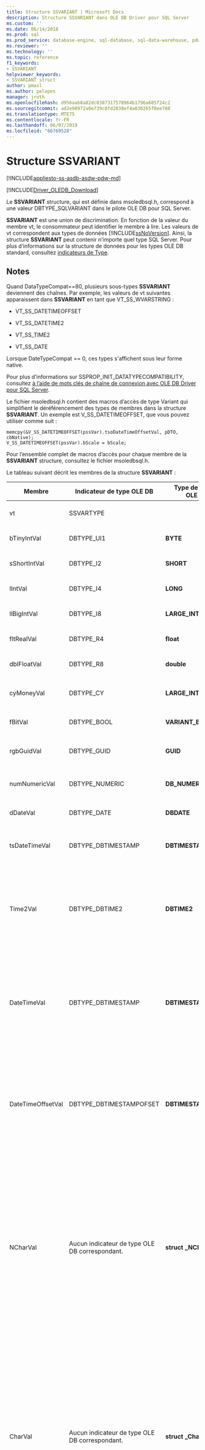```yaml
---
title: Structure SSVARIANT | Microsoft Docs
description: Structure SSVARIANT dans OLE DB Driver pour SQL Server
ms.custom: ''
ms.date: 06/14/2018
ms.prod: sql
ms.prod_service: database-engine, sql-database, sql-data-warehouse, pdw
ms.reviewer: ''
ms.technology: ''
ms.topic: reference
f1_keywords:
- SSVARIANT
helpviewer_keywords:
- SSVARIANT struct
author: pmasl
ms.author: pelopes
manager: jroth
ms.openlocfilehash: d956aab8a82dc0387317578964b1796a685f24c2
ms.sourcegitcommit: ad2e98972a0e739c0fd2038ef4a030265f0ee788
ms.translationtype: MTE75
ms.contentlocale: fr-FR
ms.lasthandoff: 06/07/2019
ms.locfileid: "66769528"
---
```

# <a name="ssvariant-structure"></a>Structure SSVARIANT
[!INCLUDE[appliesto-ss-asdb-asdw-pdw-md](../../../includes/appliesto-ss-asdb-asdw-pdw-md.md)]

[!INCLUDE[Driver_OLEDB_Download](../../../includes/driver_oledb_download.md)]

  Le **SSVARIANT** structure, qui est définie dans msoledbsql.h, correspond à une valeur DBTYPE_SQLVARIANT dans le pilote OLE DB pour SQL Server.  
  
 **SSVARIANT** est une union de discrimination. En fonction de la valeur du membre vt, le consommateur peut identifier le membre à lire. Les valeurs de vt correspondent aux types de données [!INCLUDE[ssNoVersion](../../../includes/ssnoversion-md.md)]. Ainsi, la structure **SSVARIANT** peut contenir n’importe quel type SQL Server. Pour plus d’informations sur la structure de données pour les types OLE DB standard, consultez [indicateurs de Type](https://go.microsoft.com/fwlink/?LinkId=122171).  
  
## <a name="remarks"></a>Notes  
 Quand DataTypeCompat==80, plusieurs sous-types **SSVARIANT** deviennent des chaînes. Par exemple, les valeurs de vt suivantes apparaissent dans **SSVARIANT** en tant que VT_SS_WVARSTRING :  
  
-   VT_SS_DATETIMEOFFSET  
  
-   VT_SS_DATETIME2  
  
-   VT_SS_TIME2  
  
-   VT_SS_DATE  
  
 Lorsque DateTypeCompat == 0, ces types s'affichent sous leur forme native.  
  
 Pour plus d’informations sur SSPROP_INIT_DATATYPECOMPATIBILITY, consultez [à l’aide de mots clés de chaîne de connexion avec OLE DB Driver pour SQL Server](../../oledb/applications/using-connection-string-keywords-with-oledb-driver-for-sql-server.md).  
  
 Le fichier msoledbsql.h contient des macros d’accès de type Variant qui simplifient le déréférencement des types de membres dans la structure **SSVARIANT**. Un exemple est V_SS_DATETIMEOFFSET, que vous pouvez utiliser comme suit :  
  
```  
memcpy(&V_SS_DATETIMEOFFSET(pssVar).tsoDateTimeOffsetVal, pDTO, cbNative);  
V_SS_DATETIMEOFFSET(pssVar).bScale = bScale;  
```  
  
 Pour l’ensemble complet de macros d’accès pour chaque membre de la **SSVARIANT** structure, consultez le fichier msoledbsql.h.  
  
 Le tableau suivant décrit les membres de la structure **SSVARIANT** :  
  
|Membre|Indicateur de type OLE DB|Type de données OLE DB C|Valeur vt|Commentaires|  
|------------|---------------------------|------------------------|--------------|--------------|  
|vt|SSVARTYPE|||Spécifie le type de valeur contenu dans la structure **SSVARIANT**.|  
|bTinyIntVal|DBTYPE_UI1|**BYTE**|**VT_SS_UI1**|Prend en charge la **tinyint** [!INCLUDE[ssNoVersion](../../../includes/ssnoversion-md.md)] type de données.|  
|sShortIntVal|DBTYPE_I2|**SHORT**|**VT_SS_I2**|Prend en charge la **smallint** [!INCLUDE[ssNoVersion](../../../includes/ssnoversion-md.md)] type de données.|  
|lIntVal|DBTYPE_I4|**LONG**|**VT_SS_I4**|Prend en charge la **int** [!INCLUDE[ssNoVersion](../../../includes/ssnoversion-md.md)] type de données.|  
|llBigIntVal|DBTYPE_I8|**LARGE_INTEGER**|**VT_SS_I8**|Prend en charge la **bigint** [!INCLUDE[ssNoVersion](../../../includes/ssnoversion-md.md)] type de données.|  
|fltRealVal|DBTYPE_R4|**float**|**VT_SS_R4**|Prend en charge la **réel** [!INCLUDE[ssNoVersion](../../../includes/ssnoversion-md.md)] type de données.|  
|dblFloatVal|DBTYPE_R8|**double**|**VT_SS_R8**|Prend en charge la **float** [!INCLUDE[ssNoVersion](../../../includes/ssnoversion-md.md)] type de données.|  
|cyMoneyVal|DBTYPE_CY|**LARGE_INTEGER**|**VT_SS_MONEY VT_SS_SMALLMONEY**|Prend en charge la **money** et **smallmoney** [!INCLUDE[ssNoVersion](../../../includes/ssnoversion-md.md)] types de données.|  
|fBitVal|DBTYPE_BOOL|**VARIANT_BOOL**|**VT_SS_BIT**|Prend en charge la **bits** [!INCLUDE[ssNoVersion](../../../includes/ssnoversion-md.md)] type de données.|  
|rgbGuidVal|DBTYPE_GUID|**GUID**|**VT_SS_GUID**|Prend en charge la **uniqueidentifier** [!INCLUDE[ssNoVersion](../../../includes/ssnoversion-md.md)] type de données.|  
|numNumericVal|DBTYPE_NUMERIC|**DB_NUMERIC**|**VT_SS_NUMERIC**|Prend en charge la **numérique** [!INCLUDE[ssNoVersion](../../../includes/ssnoversion-md.md)] type de données.|  
|dDateVal|DBTYPE_DATE|**DBDATE**|**VT_SS_DATE**|Prend en charge le type de données **date**[!INCLUDE[ssNoVersion](../../../includes/ssnoversion-md.md)].|  
|tsDateTimeVal|DBTYPE_DBTIMESTAMP|**DBTIMESTAMP**|**VT_SS_SMALLDATETIME VT_SS_DATETIME VT_SS_DATETIME2**|Prend en charge la **smalldatetime**, **datetime**, et **datetime2** [!INCLUDE[ssNoVersion](../../../includes/ssnoversion-md.md)] types de données.|  
|Time2Val|DBTYPE_DBTIME2|**DBTIME2**|**VT_SS_TIME2**|Prend en charge la **temps** [!INCLUDE[ssNoVersion](../../../includes/ssnoversion-md.md)] type de données.<br /><br /> Inclut les membres suivants :<br /><br /> *tTime2Val* (**DBTIME2**)<br /><br /> *bScale* (**octets**) spécifie l’échelle pour *tTime2Val* valeur.|  
|DateTimeVal|DBTYPE_DBTIMESTAMP|**DBTIMESTAMP**|**VT_SS_DATETIME2**|Prend en charge la **datetime2** [!INCLUDE[ssNoVersion](../../../includes/ssnoversion-md.md)] type de données.<br /><br /> Inclut les membres suivants :<br /><br /> *tsDataTimeVal* (DBTIMESTAMP)<br /><br /> *bScale* (**octets**) spécifie l’échelle pour *tsDataTimeVal* valeur.|  
|DateTimeOffsetVal|DBTYPE_DBTIMESTAMPOFSET|**DBTIMESTAMPOFFSET**|**VT_SS_DATETIMEOFFSET**|Prend en charge la **datetimeoffset** [!INCLUDE[ssNoVersion](../../../includes/ssnoversion-md.md)] type de données.<br /><br /> Inclut les membres suivants :<br /><br /> *tsoDateTimeOffsetVal* (**DBTIMESTAMPOFFSET**)<br /><br /> *bScale* (**octets**) spécifie l’échelle pour *tsoDateTimeOffsetVal* valeur.|  
|NCharVal|Aucun indicateur de type OLE DB correspondant.|**struct _NCharVal**|**VT_SS_WVARSTRING,**<br /><br /> **VT_SS_WSTRING**|Prend en charge la **nchar** et **nvarchar** [!INCLUDE[ssNoVersion](../../../includes/ssnoversion-md.md)] types de données.<br /><br /> Inclut les membres suivants :<br /><br /> *sActualLength* (**court**) spécifie la longueur réelle de la chaîne vers laquelle *pwchNCharVal* points. N'inclut pas le zéro de fin.<br /><br /> *sMaxLength* (**court**) spécifie la longueur maximale de la chaîne vers laquelle *pwchNCharVal* points.<br /><br /> *pwchNCharVal* (**WCHAR** \*) pointeur vers la chaîne.<br /><br /> Membres non utilisés : *rgbReserved*, *dwReserved*, et *pwchReserved*.|  
|CharVal|Aucun indicateur de type OLE DB correspondant.|**struct _CharVal**|**VT_SS_STRING,**<br /><br /> **VT_SS_VARSTRING**|Prend en charge la **char** et **varchar** [!INCLUDE[ssNoVersion](../../../includes/ssnoversion-md.md)] types de données.<br /><br /> Inclut les membres suivants :<br /><br /> *sActualLength* (**court**) spécifie la longueur réelle de la chaîne vers laquelle *pchCharVal* points. N'inclut pas le zéro de fin.<br /><br /> *sMaxLength* (**court**) spécifie la longueur maximale de la chaîne vers laquelle *pchCharVal* points.<br /><br /> *pchCharVal* (**CHAR** \*) pointeur vers la chaîne.<br /><br /> Membres non utilisés :<br /><br /> *rgbReserved*, *dwReserved*, et *pwchReserved*.|  
|BinaryVal|Aucun indicateur de type OLE DB correspondant.|**struct _BinaryVal**|**VT_SS_VARBINARY,**<br /><br /> **VT_SS_BINARY**|Prend en charge la **binaire** et **varbinary** [!INCLUDE[ssNoVersion](../../../includes/ssnoversion-md.md)] types de données.<br /><br /> Inclut les membres suivants :<br /><br /> *sActualLength* (**court**) indique la longueur réelle des données vers lesquelles *prgbBinaryVal* points.<br /><br /> *sMaxLength* (**court**) spécifie la longueur maximale des données vers lesquelles *prgbBinaryVal* points.<br /><br /> *prgbBinaryVal* (**octets** \*) pointeur vers les données binaires.<br /><br /> Membre non utilisé : *dwReserved*.|  
|UnknownType|UNUSED|UNUSED|UNUSED|UNUSED|  
|BLOBType|UNUSED|UNUSED|UNUSED|UNUSED|  
  
## <a name="see-also"></a>Voir aussi  
 [Types de données &#40;OLE DB&#41;](../../oledb/ole-db-data-types/data-types-ole-db.md)  
  
  
